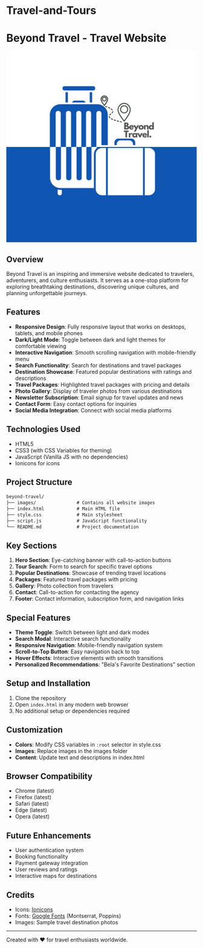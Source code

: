 # Travel-and-Tours
# Beyond Travel - Travel Website

![Beyond Travel Logo](images/Logo.png)

## Overview

Beyond Travel is an inspiring and immersive website dedicated to travelers, adventurers, and culture enthusiasts. It serves as a one-stop platform for exploring breathtaking destinations, discovering unique cultures, and planning unforgettable journeys.

## Features

- **Responsive Design**: Fully responsive layout that works on desktops, tablets, and mobile phones
- **Dark/Light Mode**: Toggle between dark and light themes for comfortable viewing
- **Interactive Navigation**: Smooth scrolling navigation with mobile-friendly menu
- **Search Functionality**: Search for destinations and travel packages
- **Destination Showcase**: Featured popular destinations with ratings and descriptions
- **Travel Packages**: Highlighted travel packages with pricing and details
- **Photo Gallery**: Display of traveler photos from various destinations
- **Newsletter Subscription**: Email signup for travel updates and news
- **Contact Form**: Easy contact options for inquiries
- **Social Media Integration**: Connect with social media platforms

## Technologies Used

- HTML5
- CSS3 (with CSS Variables for theming)
- JavaScript (Vanilla JS with no dependencies)
- Ionicons for icons

## Project Structure

```
beyond-travel/
├── images/               # Contains all website images
├── index.html            # Main HTML file
├── style.css             # Main stylesheet
├── script.js             # JavaScript functionality
└── README.md             # Project documentation
```

## Key Sections

1. **Hero Section**: Eye-catching banner with call-to-action buttons
2. **Tour Search**: Form to search for specific travel options
3. **Popular Destinations**: Showcase of trending travel locations
4. **Packages**: Featured travel packages with pricing
5. **Gallery**: Photo collection from travelers
6. **Contact**: Call-to-action for contacting the agency
7. **Footer**: Contact information, subscription form, and navigation links

## Special Features

- **Theme Toggle**: Switch between light and dark modes
- **Search Modal**: Interactive search functionality
- **Responsive Navigation**: Mobile-friendly navigation system
- **Scroll-to-Top Button**: Easy navigation back to top
- **Hover Effects**: Interactive elements with smooth transitions
- **Personalized Recommendations**: "Bela's Favorite Destinations" section

## Setup and Installation

1. Clone the repository
2. Open `index.html` in any modern web browser
3. No additional setup or dependencies required

## Customization

- **Colors**: Modify CSS variables in `:root` selector in style.css
- **Images**: Replace images in the images folder
- **Content**: Update text and descriptions in index.html

## Browser Compatibility

- Chrome (latest)
- Firefox (latest)
- Safari (latest)
- Edge (latest)
- Opera (latest)

## Future Enhancements

- User authentication system
- Booking functionality
- Payment gateway integration
- User reviews and ratings
- Interactive maps for destinations

## Credits

- Icons: [Ionicons](https://ionicons.com/)
- Fonts: [Google Fonts](https://fonts.google.com/) (Montserrat, Poppins)
- Images: Sample travel destination photos

---

Created with ❤️ for travel enthusiasts worldwide.
